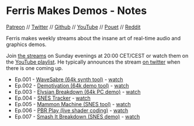 # Ferris Makes Demos - Notes

[Patreon][on-patreon] // [Twitter][on-twitter] // [Github][on-github] // [YouTube][on-youtube] // [Pouet][on-pouet] // [Reddit][on-reddit]

Ferris makes weekly streams about the insane art of real-time audio and graphics demos.

Join [the streams][streams] on Sunday evenings at 20:00 CET/CEST or watch them on the [YouTube playlist][playlist]. He typically announces the stream [on twitter][on-twitter] when there is one coming up.

- Ep.001 - [WaveSabre (64k synth tool)](ep-001-wavesabre.md) - [watch](https://www.youtube.com/watch?v=V8JXraZPkh8)
- Ep.002 - [Demotivation (64k demo tool)](ep-002-demotivation.md) - [watch](https://www.youtube.com/watch?v=p9Obe-Xg35o)
- Ep.003 - [Elysian Breakdown (64k PC demo)](ep-003-elysian-breakdown.md) - [watch](https://www.youtube.com/watch?v=DcsesTY6AxI)
- Ep.004 - [SNES Tracker](ep-004-snes-tracker.md) - [watch](https://www.youtube.com/watch?v=FNDZSbLdzrs)
- Ep.005 - [Mammon Machine (SNES tool)](ep-005-mammon-machine.md) - [watch](https://www.youtube.com/watch?v=dMAeX0MCQmI)
- Ep.006 - [PBR Play (live shader coding)](ep-006-pbr-play.md) - [watch](https://www.youtube.com/watch?v=LuKwU7BJv44)
- Ep.007 - [Smash It Breakdown (SNES demo)](ep-007-smash-it-breakdown.md) - [watch](https://www.youtube.com/watch?v=nWX-7vxwNug&t=16s)

[ferris]: http://www.pouet.net/user.php?who=16820

[streams]: https://www.twitch.tv/ferrisstreamsstuff

[playlist]: https://www.youtube.com/playlist?list=PL-sXmdrqqYYeyUpx7BvKXpcw8EbFQLR70

[on-patreon]: https://www.patreon.com/ferrisstreamsstuff

[on-twitter]: https://twitter.com/ferristweetsnow

[on-github]: https://github.com/yupferris

[on-pouet]: http://www.pouet.net/user.php?who=16820

[on-reddit]: https://www.reddit.com/user/yupferris

[on-youtube]: https://www.youtube.com/channel/UC4mpLlHn0FOekNg05yCnkzQ

